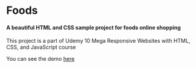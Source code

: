 # Foods

#### A beautiful HTML and CSS sample project for foods online shopping

This project is a part of Udemy 10 Mega Responsive Websites with HTML, CSS, and JavaScript course

You can see the demo [here](https://codepen.io/ahmadadibzad/full/BaGrKrz)

